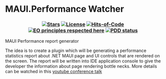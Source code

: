# MAUI.Performance Watcher

<h3 align="center">
   

  [![Stars](https://img.shields.io/github/stars/epam-cross-platform-lab/net-maui-rendering-report?color=brightgreen)](https://github.com/epam-cross-platform-lab/net-maui-rendering-report/stargazers) 
  [![License](https://img.shields.io/badge/license-MIT-blue.svg)](LICENSE.md) 
  [![Hits-of-Code](https://hitsofcode.com/github/epam-cross-platform-lab/net-maui-rendering-report)](https://hitsofcode.com/view/github/epam-cross-platform-lab/net-maui-rendering-report)
  [![EO principles respected here](https://www.elegantobjects.org/badge.svg)](https://www.elegantobjects.org)
  [![PDD status](https://www.0pdd.com/svg?name=epam-cross-platform-lab/net-maui-rendering-report)](https://www.0pdd.com/p?name=epam-cross-platform-lab/net-maui-rendering-report)
</h3>

MAUI Performance report generator

The idea is to create a plugin which will be generating a performance statistics report about .NET MAUI page and UI controls that are rendered on the screen. The report will be written into IDE application console to give the developer the information about page rendering bottle necks. 
More details can be watched in this [youtube conference talk](https://www.youtube.com/watch?v=gjFOd_z42uM)
